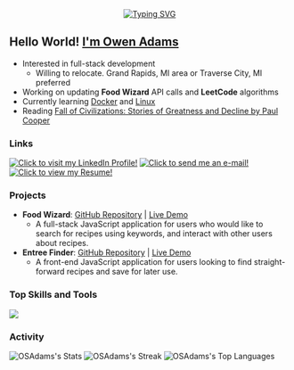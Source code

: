 <div align="center">
      <a href="https://drive.google.com/file/d/11PLjNXpJrnPLPN8xfbmU1mLR__t4a5UD/view?usp=sharing" target="__blank">
        <img src="https://readme-typing-svg.herokuapp.com?font=Jetbrains+mono&size=40&duration=3000&color=33FF33&center=true&vCenter=true&width=435&lines=..Hello+World!;I'm+Owen..;..Welcome+to;my+GitHub!..;" alt="Typing SVG"/>
      </a>
</div>

## Hello World! <a href="https://drive.google.com/file/d/16oIFJXO_mggnWewmFk6JkyRSguuzVfzU/view?usp=sharing" target="__blank">I'm Owen Adams</a>

- Interested in full-stack development
  - Willing to relocate. Grand Rapids, MI area or Traverse City, MI preferred
- Working on updating <strong>Food Wizard</strong> API calls and <strong>LeetCode</strong> algorithms
- Currently learning <a href="https://www.udemy.com/course/docker-and-kubernetes-the-complete-guide/learn/lecture/12918766?start=1#overview" target="__blank">Docker</a> and <a href="https://www.amazon.com/dp/B08QS38WSV?psc=1&ref=ppx_yo2ov_dt_b_product_details" target="__blank">Linux</a>
- Reading <a href="https://www.amazon.com/dp/1335013415?psc=1&ref=ppx_yo2ov_dt_b_product_details" target="__blank">Fall of Civilizations: Stories of Greatness and Decline by Paul Cooper</a>

### Links
<a href="https://www.linkedin.com/in/owen-adams-1" target="__blank"><img alt="Click to visit my LinkedIn Profile!" src="https://img.shields.io/badge/owen--adams1-%230077B5.svg?style=for-the-badge&logo=linkedin&logoColor=white" /></a>
<a href="mailto:owenadams@osastack.dev" target="__blank"><img alt="Click to send me an e-mail!" src="https://img.shields.io/badge/owenadams@osastack.dev-8B89CC?style=for-the-badge&logo=protonmail&logoColor=white" /></a>
<a href="https://drive.google.com/file/d/16oIFJXO_mggnWewmFk6JkyRSguuzVfzU/view?usp=sharing" target="__blank"><img alt="Click to view my Resume!" src="https://img.shields.io/badge/Public_Resume-4285F4?style=for-the-badge&logo=googledrive&logoColor=white" /></a>

### Projects
- **Food Wizard**: [GitHub Repository](https://www.github.com/osadams/food-wizard) | [Live Demo](https://food-wizard.osastack.dev)
    - A full-stack JavaScript application for users who would like to search for recipes using keywords, and interact with other users about recipes.
- **Entree Finder**: [GitHub Repository](https://www.github.com/osadams/entree-finder) | [Live Demo](https://osadams.github.io/entree-finder)
    - A front-end JavaScript application for users looking to find straight-forward recipes and save for later use.

### Top Skills and Tools
<img src="https://skillicons.dev/icons?i=aws,babel,bash,bootstrap,css,docker,express,figma,git,github,githubactions,html,js,md,nodejs,npm,postgres,react,tailwind,ts,ubuntu,vscode,webpack,wordpress&theme=dark&perline=8" />

### Activity
![OSAdams's Stats](https://github-readme-stats.vercel.app/api?username=OSAdams&theme=midnight-purple&show_icons=true&hide_border=false&count_private=true)
![OSAdams's Streak](https://github-readme-streak-stats.herokuapp.com/?user=OSAdams&theme=midnight-purple&hide_border=false)
![OSAdams's Top Languages](https://github-readme-stats.vercel.app/api/top-langs/?username=OSAdams&theme=midnight-purple&show_icons=true&hide_border=false&layout=compact)
